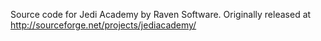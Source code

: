 Source code for Jedi Academy by Raven Software. Originally released at http://sourceforge.net/projects/jediacademy/

